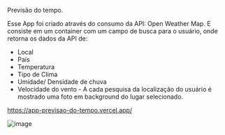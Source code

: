 Previsão do tempo.

Esse App foi criado através do consumo da API: Open Weather Map.
E consiste em um container com um campo de busca para o usuário, onde retorna os dados da API de: 
 * Local
 * País
 * Temperatura
 * Tipo de Clima
 * Umidade/ Densidade de chuva
 * Velocidade do vento - 
A cada pesquisa da localização do usuário é mostrado uma foto em background do lugar selecionado.

https://app-previsao-do-tempo.vercel.app/

![image](https://user-images.githubusercontent.com/94981994/200684862-dac10f1a-e655-4fdc-8e8b-1a3b6f0f1e50.png)
